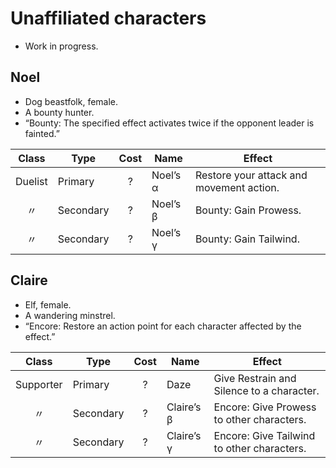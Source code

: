 # Unaffiliated characters

  - Work in progress.

## Noel

  - Dog beastfolk, female.
  - A bounty hunter.
  - “Bounty: The specified effect activates twice if the opponent leader
    is fainted.”

|  Class  | Type      | Cost | Name     | Effect                                   |
| :-----: | --------- | :--: | -------- | ---------------------------------------- |
| Duelist | Primary   |  ?   | Noel’s α | Restore your attack and movement action. |
|    〃    | Secondary |  ?   | Noel’s β | Bounty: Gain Prowess.                    |
|    〃    | Secondary |  ?   | Noel’s γ | Bounty: Gain Tailwind.                   |

## Claire

  - Elf, female.
  - A wandering minstrel.
  - “Encore: Restore an action point for each character affected by the
    effect.”

|   Class   | Type      | Cost | Name       | Effect                                     |
| :-------: | --------- | :--: | ---------- | ------------------------------------------ |
| Supporter | Primary   |  ?   | Daze       | Give Restrain and Silence to a character.  |
|     〃     | Secondary |  ?   | Claire’s β | Encore: Give Prowess to other characters.  |
|     〃     | Secondary |  ?   | Claire’s γ | Encore: Give Tailwind to other characters. |
